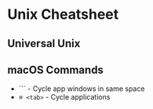 # Unix Cheatsheet #

## Universal Unix ##

## macOS Commands ##

* `<Command>`` - Cycle app windows in same space
* `⌘ <tab>` - Cycle applications
